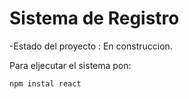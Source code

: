 <h1> Sistema de Registro</h1>
-Estado del proyecto : En construccion.

Para eljecutar el sistema pon:

````npm instal react ````
